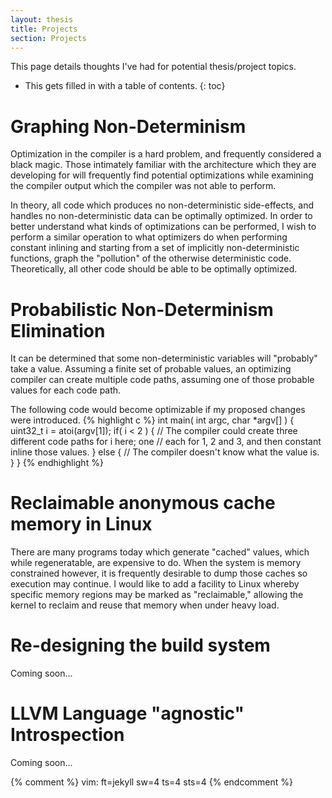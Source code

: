 ```yaml
---
layout: thesis
title: Projects
section: Projects
---
```


This page details thoughts I've had for potential thesis/project topics.

* This gets filled in with a table of contents.
{: toc}

# Graphing Non-Determinism
Optimization in the compiler is a hard problem, and frequently considered a
black magic. Those intimately familiar with the architecture which they are
developing for will frequently find potential optimizations while examining the
compiler output which the compiler was not able to perform.

In theory, all code which produces no non-deterministic side-effects, and
handles no non-deterministic data can be optimally optimized. In order to better
understand what kinds of optimizations can be performed, I wish to perform a
similar operation to what optimizers do when performing constant inlining and
starting from a set of implicitly non-deterministic functions, graph the
"pollution" of the otherwise deterministic code. Theoretically, all other code
should be able to be optimally optimized.

# Probabilistic Non-Determinism Elimination
It can be determined that some non-deterministic variables will "probably" take
a value. Assuming a finite set of probable values, an optimizing compiler can
create multiple code paths, assuming one of those probable values for each code
path.

The following code would become optimizable if my proposed changes were
introduced.
{% highlight c %}
int main( int argc, char *argv[] ) {
	uint32_t i = atoi(argv[1]);
	if( i < 2 ) {
		// The compiler could create three different code paths for i here; one
		// each for 1, 2 and 3, and then constant inline those values.
	} else {
		// The compiler doesn't know what the value is.
	}
}
{% endhighlight %}

# Reclaimable anonymous cache memory in Linux
There are many programs today which generate "cached" values, which while
regeneratable, are expensive to do. When the system is memory constrained
however, it is frequently desirable to dump those caches so execution may
continue. I would like to add a facility to Linux whereby specific memory
regions may be marked as "reclaimable," allowing the kernel to reclaim and reuse
that memory when under heavy load.

# Re-designing the build system
Coming soon...

# LLVM Language "agnostic" Introspection
Coming soon...

{% comment %}
vim: ft=jekyll sw=4 ts=4 sts=4
{% endcomment %}
